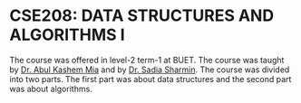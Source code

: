 # CSE208: DATA STRUCTURES AND ALGORITHMS I

The course was offered in level-2 term-1 at BUET. The course was taught by [Dr. Abul Kashem Mia](https://cse.buet.ac.bd/faculty/facdetail.php?id=kashem) and by [Dr. Sadia Sharmin](https://cse.buet.ac.bd/faculty/facdetail.php?id=sadia). The course was divided into two parts. The first part was about data structures and the second part was about algorithms.